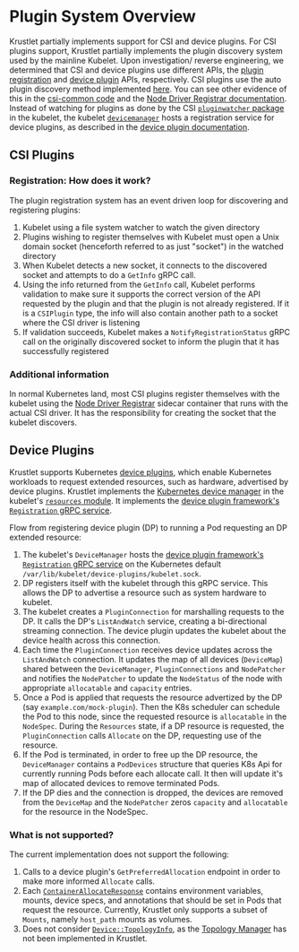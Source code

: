 # Plugin System Overview

Krustlet partially implements support for CSI and device plugins. For CSI
plugins support, Krustlet partially implements the plugin discovery system used
by the mainline Kubelet. Upon investigation/ reverse engineering, we determined
that CSI and device plugins use different APIs, the [plugin
registration](../../crates/kubelet/proto/pluginregistration/v1/pluginregistration.proto)
and [device
plugin](../../crates/kubelet/proto/deviceplugin/v1beta1/deviceplugin.proto)
APIs, respectively. CSI plugins use the auto plugin discovery method implemented
[here](https://github.com/kubernetes/kubernetes/tree/fd74333a971e2048b5fb2b692a9e043483d63fba/pkg/kubelet/pluginmanager).
You can see other evidence of this in the [csi-common
code](https://github.com/kubernetes-csi/drivers/blob/master/pkg/csi-common/nodeserver-default.go)
and the [Node Driver Registrar
documentation](https://github.com/kubernetes-csi/node-driver-registrar/blob/be7678e75e23b5419624ae3983b66957c0991073/README.md).
Instead of watching for plugins as done by the CSI [`pluginwatcher`
package](https://github.com/kubernetes/kubernetes/tree/fd74333a971e2048b5fb2b692a9e043483d63fba/pkg/kubelet/pluginmanager/pluginwatcher)
in the kubelet, the kubelet
[`devicemanager`](https://github.com/kubernetes/kubernetes/tree/fd74333a971e2048b5fb2b692a9e043483d63fba/pkg/kubelet/cm/devicemanager)
hosts a registration service for device plugins, as described in the [device
plugin
documentation](https://kubernetes.io/docs/concepts/extend-kubernetes/compute-storage-net/device-plugins/#device-plugin-registration).


## CSI Plugins
### Registration: How does it work?

The plugin registration system has an event driven loop for discovering and
registering plugins:

1. Kubelet using a file system watcher to watch the given directory
2. Plugins wishing to register themselves with Kubelet must open a Unix domain
   socket (henceforth referred to as just "socket") in the watched directory
3. When Kubelet detects a new socket, it connects to the discovered socket and
   attempts to do a `GetInfo` gRPC call.
4. Using the info returned from the `GetInfo` call, Kubelet performs validation
   to make sure it supports the correct version of the API requested by the
   plugin and that the plugin is not already registered. If it is a `CSIPlugin`
   type, the info will also contain another path to a socket where the CSI
   driver is listening
5. If validation succeeds, Kubelet makes a `NotifyRegistrationStatus` gRPC call
   on the originally discovered socket to inform the plugin that it has
   successfully registered

### Additional information

In normal Kubernetes land, most CSI plugins register themselves with the kubelet
using the [Node Driver
Registrar](https://github.com/kubernetes-csi/node-driver-registrar) sidecar
container that runs with the actual CSI driver. It has the responsibility for
creating the socket that the kubelet discovers.

## Device Plugins

Krustlet supports Kubernetes [device
plugins](https://kubernetes.io/docs/concepts/extend-kubernetes/compute-storage-net/device-plugins/),
which enable Kubernetes workloads to request extended resources, such as
hardware, advertised by device plugins. Krustlet implements the [Kubernetes
device
manager](https://github.com/kubernetes/kubernetes/tree/fd74333a971e2048b5fb2b692a9e043483d63fba/pkg/kubelet/cm/devicemanager)
in the kubelet's [`resources` module](../../crates/kubelet/src/resources). It
implements the [device plugin framework's `Registration` gRPC
service](https://kubernetes.io/docs/concepts/extend-kubernetes/compute-storage-net/device-plugins/#device-plugin-registration).


Flow from registering device plugin  (DP) to running a Pod requesting an DP
extended resource:
1. The kubelet's `DeviceManager` hosts the [device plugin framework's
   `Registration` gRPC
   service](https://kubernetes.io/docs/concepts/extend-kubernetes/compute-storage-net/device-plugins/#device-plugin-registration)
   on the Kubernetes default `/var/lib/kubelet/device-plugins/kubelet.sock`. 
1. DP registers itself with the kubelet through this gRPC service. This allows
   the DP to advertise a resource such as system hardware to kubelet. 
1. The kubelet creates a `PluginConnection` for marshalling requests to the DP.
   It calls the DP's `ListAndWatch` service, creating a bi-directional streaming
   connection. The device plugin updates the kubelet about the device health
   across this connection. 
1. Each time the `PluginConnection` receives device updates across the
   `ListAndWatch` connection. It updates the map of all devices (`DeviceMap`)
   shared between the `DeviceManager`, `PluginConnections` and `NodePatcher` and
   notifies the `NodePatcher` to update the `NodeStatus` of the node with
   appropriate `allocatable` and `capacity` entries.
1. Once a Pod is applied that requests the resource advertized by the DP (say
   `example.com/mock-plugin`). Then the K8s scheduler can schedule the Pod to
   this node, since the requested resource is `allocatable` in the `NodeSpec`.
   During the `Resources` state, if a DP resource is requested, the
   `PluginConnection` calls `Allocate` on the DP, requesting use of the
   resource. 
1. If the Pod is terminated, in order to free up the DP resource, the
   `DeviceManager` contains a `PodDevices` structure that queries K8s Api for
   currently running Pods before each allocate call. It then will update it's
   map of allocated devices to remove terminated Pods.
1. If the DP dies and the connection is dropped, the devices are removed from
   the `DeviceMap` and the `NodePatcher` zeros `capacity` and `allocatable` for
   the resource in the NodeSpec.

### What is not supported?
The current implementation does not support the following:
1. Calls to a device plugin's `GetPreferredAllocation` endpoint in order to make
   more informed `Allocate` calls.
2. Each
   [`ContainerAllocateResponse`](../../crates/kubelet/proto/deviceplugin/v1beta1/deviceplugin.proto#L181)
   contains environment variables, mounts, device specs, and annotations that
   should be set in Pods that request the resource. Currently, Krustlet only
   supports a subset of `Mounts`, namely `host_path` mounts as volumes. 
1. Does not consider
   [`Device::TopologyInfo`](../../crates/kubelet/proto/deviceplugin/v1beta1/deviceplugin.proto#L98),
   as the [Topology
   Manager](https://kubernetes.io/docs/concepts/extend-kubernetes/compute-storage-net/device-plugins/#device-plugin-integration-with-the-topology-manager)
   has not been implemented in Krustlet.